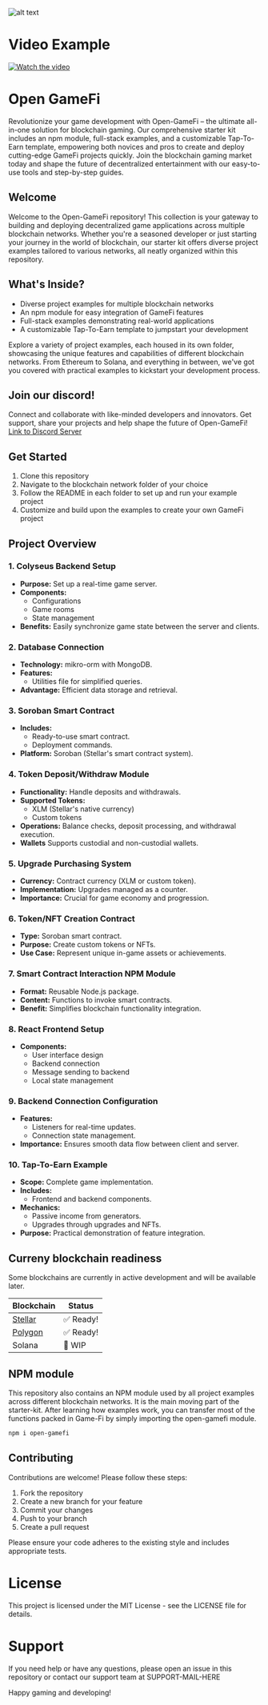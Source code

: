 ![alt text](https://github.com/yanis7774/Open-GameFi/blob/main/misc/Game-FiBanner.png?raw=true)

# Video Example
[![Watch the video](https://raw.githubusercontent.com/yanis7774/Open-GameFi/main/misc/TapDemo.png)](https://raw.githubusercontent.com/yanis7774/Open-GameFi/main/misc/TapDemo.mp4)

# Open GameFi

Revolutionize your game development with Open-GameFi – the ultimate all-in-one solution for blockchain gaming. Our comprehensive starter kit includes an npm module, full-stack examples, and a customizable Tap-To-Earn template, empowering both novices and pros to create and deploy cutting-edge GameFi projects quickly. Join the blockchain gaming market today and shape the future of decentralized entertainment with our easy-to-use tools and step-by-step guides.

## Welcome

Welcome to the Open-GameFi repository! This collection is your gateway to building and deploying decentralized game applications across multiple blockchain networks. Whether you're a seasoned developer or just starting your journey in the world of blockchain, our starter kit offers diverse project examples tailored to various networks, all neatly organized within this repository.

## What's Inside?

- Diverse project examples for multiple blockchain networks
- An npm module for easy integration of GameFi features
- Full-stack examples demonstrating real-world applications
- A customizable Tap-To-Earn template to jumpstart your development

Explore a variety of project examples, each housed in its own folder, showcasing the unique features and capabilities of different blockchain networks. From Ethereum to Solana, and everything in between, we've got you covered with practical examples to kickstart your development process.

## Join our discord!

Connect and collaborate with like-minded developers and innovators. Get support, share your projects and help shape the future of Open-GameFi!
[Link to Discord Server](https://discord.gg/YGX7QxkbQ7)

## Get Started

1. Clone this repository
2. Navigate to the blockchain network folder of your choice
3. Follow the README in each folder to set up and run your example project
4. Customize and build upon the examples to create your own GameFi project

## Project Overview

### 1. Colyseus Backend Setup
- **Purpose:** Set up a real-time game server.
- **Components:**
  - Configurations
  - Game rooms
  - State management
- **Benefits:** Easily synchronize game state between the server and clients.

### 2. Database Connection
- **Technology:** mikro-orm with MongoDB.
- **Features:** 
  - Utilities file for simplified queries.
- **Advantage:** Efficient data storage and retrieval.

### 3. Soroban Smart Contract
- **Includes:** 
  - Ready-to-use smart contract.
  - Deployment commands.
- **Platform:** Soroban (Stellar's smart contract system).

### 4. Token Deposit/Withdraw Module
- **Functionality:** Handle deposits and withdrawals.
- **Supported Tokens:**
  - XLM (Stellar's native currency)
  - Custom tokens
- **Operations:** Balance checks, deposit processing, and withdrawal execution.
- **Wallets** Supports custodial and non-custodial wallets.

### 5. Upgrade Purchasing System
- **Currency:** Contract currency (XLM or custom token).
- **Implementation:** Upgrades managed as a counter.
- **Importance:** Crucial for game economy and progression.

### 6. Token/NFT Creation Contract
- **Type:** Soroban smart contract.
- **Purpose:** Create custom tokens or NFTs.
- **Use Case:** Represent unique in-game assets or achievements.

### 7. Smart Contract Interaction NPM Module
- **Format:** Reusable Node.js package.
- **Content:** Functions to invoke smart contracts.
- **Benefit:** Simplifies blockchain functionality integration.

### 8. React Frontend Setup
- **Components:**
  - User interface design
  - Backend connection
  - Message sending to backend
  - Local state management

### 9. Backend Connection Configuration
- **Features:** 
  - Listeners for real-time updates.
  - Connection state management.
- **Importance:** Ensures smooth data flow between client and server.

### 10. Tap-To-Earn Example
- **Scope:** Complete game implementation.
- **Includes:**
  - Frontend and backend components.
- **Mechanics:**
  - Passive income from generators.
  - Upgrades through upgrades and NFTs.
- **Purpose:** Practical demonstration of feature integration.

## Curreny blockchain readiness

Some blockchains are currently in active development and will be available later.

| Blockchain | Status |
|------------|--------|
|[Stellar](https://github.com/yanis7774/Open-GameFi/tree/main/stellar-pack) | ✅ Ready! |
|[Polygon](https://github.com/yanis7774/Open-GameFi/tree/main/polygon-pack) | ✅ Ready! |
| Solana | 🚧 WIP |

## NPM module

This repository also contains an NPM module used by all project examples across different blockchain networks. It is the main moving part of the starter-kit. After learning how examples work, you can transfer most of the functions packed in Game-Fi by simply importing the open-gamefi module.

```bash
npm i open-gamefi
```

## Contributing

Contributions are welcome! Please follow these steps:

1. Fork the repository
2. Create a new branch for your feature
3. Commit your changes
4. Push to your branch
5. Create a pull request

Please ensure your code adheres to the existing style and includes appropriate tests.

# License
This project is licensed under the MIT License - see the LICENSE file for details.
# Support
If you need help or have any questions, please open an issue in this repository or contact our support team at SUPPORT-MAIL-HERE

Happy gaming and developing!
